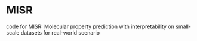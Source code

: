 # MISR
code for MISR: Molecular property prediction with interpretability on small-scale datasets for real-world scenario
